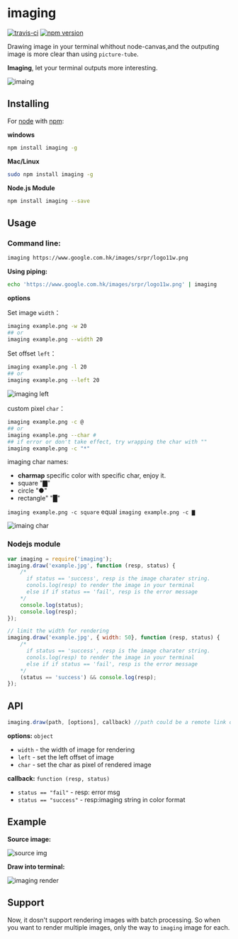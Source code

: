 imaging
=======
[![travis-ci](https://travis-ci.org/switer/imaging.svg?branch=master)](https://travis-ci.org/switer/imaging)
[![npm version](https://badge.fury.io/js/imaging.svg)](https://badge.fury.io/js/imaging)

Drawing image in your terminal whithout node-canvas,and the outputing image is more clear than using `picture-tube`.

__Imaging__, let your  terminal outputs more interesting.

![imaing](https://raw.github.com/switer/live/gh-pages/imaging.png)

## Installing

For [node](http://nodejs.org) with [npm](http://npmjs.org):

__windows__
```bash
npm install imaging -g
```
__Mac/Linux__

```bash
sudo npm install imaging -g
```

__Node.js Module__
```bash
npm install imaging --save
```

## Usage

### Command line:

```bash
imaging https://www.google.com.hk/images/srpr/logo11w.png
```

**Using piping:**

```bash
echo 'https://www.google.com.hk/images/srpr/logo11w.png' | imaging
```


__options__

Set image `width`：
```bash
imaging example.png -w 20
## or
imaging example.png --width 20
```

Set offset `left`：
```bash
imaging example.png -l 20
## or
imaging example.png --left 20
```

![imaging left](https://raw.github.com/switer/live/gh-pages/images/2.PNG)

custom pixel `char`：
```bash
imaging example.png -c @
## or
imaging example.png --char #
## if error or don't take effect, try wrapping the char with ""
imaging example.png -c "*"
```

imaging char names:
* **charmap** specific color with specific char, enjoy it.  
* square "▇"
* circle "●"
* rectangle" "█"

`imaging example.png -c square` equal `imaging example.png -c ▇`


![imaing char](https://raw.github.com/switer/live/gh-pages/images/1.PNG)

### Nodejs module

```javascript
var imaging = require('imaging');
imaging.draw('example.jpg', function (resp, status) {
    /*
      if status == 'success', resp is the image charater string.
      conols.log(resp) to render the image in your terminal
      else if if status == 'fail', resp is the error message
    */
    console.log(status);
    console.log(resp);
});

// limit the width for rendering
imaging.draw('example.jpg', { width: 50}, function (resp, status) {
    /*
      if status == 'success', resp is the image charater string.
      conols.log(resp) to render the image in your terminal
      else if if status == 'fail', resp is the error message
    */
    (status == 'success') && console.log(resp);
});
```

## API

```javascript
imaging.draw(path, [options], callback) //path could be a remote link or local resource
```
__options:__ `object`
* `width` -  the width of image for rendering
* `left` - set the left offset of image
* `char` - set the char as pixel of rendered image

__callback:__ `function (resp, status)`
* `status == "fail"` - resp: error msg
* `status == "success"` - resp:imaging string in color format

## Example

__Source image:__

![source img](http://switer.github.io/live/imaging_img.png)

__Draw into terminal:__

![imaging render](http://switer.github.io/live/imaging_render.png)


## Support

Now, it dosn't support rendering images with batch processing.  So when you want to render multiple images, only the way to `imaging` image for each.
